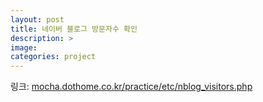 ```yaml
---
layout: post
title: 네이버 블로그 방문자수 확인
description: >
image: 
categories: project
---
```


링크: [mocha.dothome.co.kr/practice/etc/nblog_visitors.php](http://mocha.dothome.co.kr/practice/etc/nblog_visitors.php)
